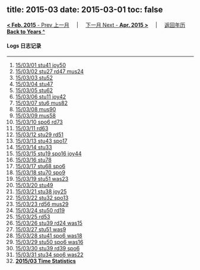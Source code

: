 title: 2015-03
date: 2015-03-01
toc: false
---
[**< Feb. 2015** - Prev 上一月](/lifelogs/2015/02/index.html) &nbsp; &nbsp; | &nbsp; &nbsp; [下一月 Next - **Apr. 2015 >**](/lifelogs/2015/04/index.html) &nbsp; &nbsp; |  &nbsp; &nbsp; [返回年历 **Back to Years ^**](/lifelogs/index.html)
<br/>
#### Logs 日志记录
---
1. [15/03/01 stu41 joy50](/lifelogs/2015/03/d01.html)
2. [15/03/02 stu27 rd47 mus24](/lifelogs/2015/03/d02.html)
3. [15/03/03 stu52](/lifelogs/2015/03/d03.html)
4. [15/03/04 stu47](/lifelogs/2015/03/d04.html)
5. [15/03/05 stu62](/lifelogs/2015/03/d05.html)
6. [15/03/06 stu11 joy42](/lifelogs/2015/03/d06.html)
7. [15/03/07 stu6 mus82](/lifelogs/2015/03/d07.html)
8. [15/03/08 mus90](/lifelogs/2015/03/d08.html)
9. [15/03/09 mus58](/lifelogs/2015/03/d09.html)
10. [15/03/10 spo6 rd73](/lifelogs/2015/03/d10.html)
11. [15/03/11 rd63](/lifelogs/2015/03/d11.html)
12. [15/03/12 stu29  rd51](/lifelogs/2015/03/d12.html)
13. [15/03/13 stu43 spo17](/lifelogs/2015/03/d13.html)
14. [15/03/14 stu33](/lifelogs/2015/03/d14.html)
15. [15/03/15 stu19 spo16 joy44](/lifelogs/2015/03/d15.html)
16. [15/03/16 stu78](/lifelogs/2015/03/d16.html)
17. [15/03/17 stu68 spo6](/lifelogs/2015/03/d17.html)
18. [15/03/18 stu70 spo9](/lifelogs/2015/03/d18.html)
19. [15/03/19 stu51 was23](/lifelogs/2015/03/d19.html)
20. [15/03/20 stu49](/lifelogs/2015/03/d20.html)
21. [15/03/21 stu38 joy25](/lifelogs/2015/03/d21.html)
22. [15/03/22 stu32 spo13](/lifelogs/2015/03/d22.html)
23. [15/03/23 rd56 mus29](/lifelogs/2015/03/d23.html)
24. [15/03/24 stu50 rd19](/lifelogs/2015/03/d24.html)
25. [15/03/25 rd53](/lifelogs/2015/03/d25.html)
26. [15/03/26 stu39 rd24 was15](/lifelogs/2015/03/d26.html)
27. [15/03/27 stu51 was9](/lifelogs/2015/03/d27.html)
28. [15/03/28 stu41 spo6 was18](/lifelogs/2015/03/d28.html)
29. [15/03/29 stu50 spo6 was16](/lifelogs/2015/03/d29.html)
30. [15/03/30 stu39 rd39 spo6](/lifelogs/2015/03/d30.html)
31. [15/03/31 stu34 spo6 was22](/lifelogs/2015/03/d31.html)
32. **[2015/03 Time Statistics](/lifelogs/2015/03/time_stat.html)**